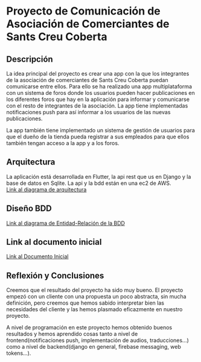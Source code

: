 # Proyecto de Comunicación de Asociación de Comerciantes de Sants Creu Coberta

## Descripción

La idea principal del proyecto es crear una app con la que los integrantes de la asociación de comerciantes de Sants Creu Coberta puedan comunicarse entre ellos. Para ello se ha realizado una app multiplataforma con un sistema de foros donde los usuarios pueden hacer publicaciones en los diferentes foros que hay en la aplicación para informar y comunicarse con el resto de integrantes de la asociación. La app tiene implementadas notificaciones push para así informar a los usuarios de las nuevas publicaciones.

La app también tiene implementado un sistema de gestión de usuarios para que el dueño de la tienda pueda registrar a sus empleados para que ellos también tengan acceso a la app y a los foros.

## Arquitectura

La aplicación está desarrollada en Flutter, la api rest que us en Django y la base de datos en Sqlite. La api y la bdd están en una ec2 de AWS.  
[Link al diagrama de arquitectura](https://drive.google.com/file/d/19VVdUpMCnq2gYldLzm2TB8bwS91aUMgP/view?usp=sharing)

## Diseño BDD

[Link al diagrama de Entidad-Relación de la BDD](https://drive.google.com/file/d/1iozF23-OY7YI1SFstdp_axlB5Foo7eTm/view?usp=sharing)

## Link al documento inicial

[Link al Documento Inicial](https://docs.google.com/document/d/1J5Xa9AiHJPNv99BRgMHWtEBszLd5BKL1/edit?usp=sharing&ouid=115107902726213597193&rtpof=true&sd=true)

## Reflexión y Conclusiones

Creemos que el resultado del proyecto ha sido muy bueno. El proyecto empezó con un
cliente con una propuesta un poco abstracta, sin mucha definición, pero creemos que hemos
sabido interpretar bien las necesidades del cliente y las hemos plasmado eficazmente en nuestro
proyecto.

A nivel de programación en este proyecto
hemos obtenido buenos resultados y hemos aprendido cosas tanto a nivel de
frontend(notificaciones push, implementación de audios, traducciones...) como a nivel de
backend(django en general, firebase messaging, web tokens...).